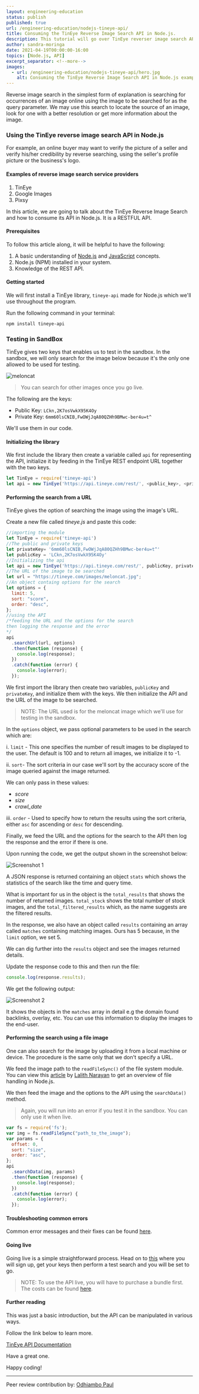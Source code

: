 ```yaml
---
layout: engineering-education
status: publish
published: true
url: /engineering-education/nodejs-tineye-api/
title: Consuming the TinEye Reverse Image Search API in Node.js.
description: This tutorial will go over TinEye reverser image search API. TineEye API makes it possible to search for online image occurrences using an image as the query parameter.
author: sandra-moringa
date: 2021-04-19T00:00:00-16:00
topics: [Node.js, API]
excerpt_separator: <!--more-->
images:
  - url: /engineering-education/nodejs-tineye-api/hero.jpg
    alt: Consuming the TinEye Reverse Image Search API in Node.js example image
---
```

Reverse image search in the simplest form of explanation is searching for occurrences of an image online using the image to be searched for as the query parameter. We may use this search to locate the source of an image, look for one with a better resolution or get more information about the image.
<!--more-->
### Using the TinEye reverse image search API in Node.js
For example, an online buyer may want to verify the picture of a seller and verify his/her credibility by reverse searching, using the seller's profile picture or the business's logo.

#### Examples of reverse image search service providers
1. TinEye
2. Google Images
3. Pixsy

In this article, we are going to talk about the TinEye Reverse Image Search and how to consume its API in Node.js. It is a RESTFUL API.

#### Prerequisites
To follow this article along, it will be helpful to have the following:
1. A basic understanding of [Node.js](https://nodejs.org/en/docs/) and [JavaScript](https://developer.mozilla.org/en-US/docs/Web/JavaScript) concepts.
2. Node.js (NPM) installed in your system.
3. Knowledge of the REST API.

#### Getting started
We will first install a TinEye library, `tineye-api` made for Node.js which we'll use throughout the program.

Run the following command in your terminal:

```bash
npm install tineye-api
```

### Testing in SandBox
TinEye gives two keys that enables us to test in the sandbox. In the sandbox, we will only search for the image below because it's the only one allowed to be used for testing.

![meloncat](/engineering-education/nodejs-tineye-api/meloncat.jpg)

> You can search for other images once you go live.

The following are the keys:
- Public Key: `LCkn,2K7osVwkX95K4Oy`
- Private Key: `6mm60lsCNIB,FwOWjJqA80QZHh9BMwc-ber4u=t^`

We'll use them in our code.

#### Initializing the library
We first include the library then create a variable called `api` for representing the API, initialize it by feeding in the TinEye REST endpoint URL together with the two keys.

```JavaScript
let TinEye = require('tineye-api')
let api = new TinEye('https://api.tineye.com/rest/', <public_key>, <private_key>);
```

#### Performing the search from a URL
TinEye gives the option of searching the image using the image's URL.

Create a new file called *tineye.js* and paste this code:

```JavaScript
//importing the module
let TinEye = require('tineye-api')
//The public and private keys
let privateKey= '6mm60lsCNIB,FwOWjJqA80QZHh9BMwc-ber4u=t^'
let publicKey = 'LCkn,2K7osVwkX95K4Oy'
//Initializing the api
let api = new TinEye('https://api.tineye.com/rest/', publicKey, privateKey);
//The URL of the image to be searched
let url = "https://tineye.com/images/meloncat.jpg";
//An object containg options for the search
let options = {
  limit: 5,
  sort: "score",
  order: "desc",
};
//using the API
/*feeding the URL and the options for the search
then logging the response and the error
*/
api
  .searchUrl(url, options)
  .then(function (response) {
    console.log(response);
  })
  .catch(function (error) {
    console.log(error);
  });
```

We first import the library then create two variables, `publicKey` and `privateKey`, and initialize them with the keys. We then initialize the API and the URL of the image to be searched. 

> NOTE: The URL used is for the meloncat image which we'll use for testing in the sandbox.

In the `options` object, we pass optional parameters to be used in the search which are:

i. `limit` - This one specifies the number of result images to be displayed to the user. The default is 100 and to return all images, we initialize it to -1.

ii. `sort`- The sort criteria in our case we'll sort by the accuracy score of the image queried against the image returned. 

We can only pass in these values:
- *score*
- *size*
- *crawl_date*

iii. `order` - Used to specify how to return the results using the sort criteria, either `asc` for ascending or `desc` for descending.

Finally, we feed the URL and the options for the search to the API then log the response and the error if there is one.

Upon running the code, we get the output shown in the screenshot below:

![Screenshot 1](/engineering-education/nodejs-tineye-api/screen1.png)

A JSON response is returned containing an object `stats` which shows the statistics of the search like the time and query time. 

What is important for us in the object is the `total_results` that shows the number of returned images. `total_stock` shows the total number of stock images, and the `total_filtered_results` which, as the name suggests are the filtered results. 

In the response, we also have an object called `results` containing an array called `matches` containing matching images. Ours has 5 because, in the `limit` option, we set 5.

We can dig further into the `results` object and see the images returned details.

Update the response code to this and then run the file:

```JavaScript
console.log(response.results);
```

We get the following output:

![Screenshot 2](/engineering-education/nodejs-tineye-api/screen2.png)

It shows the objects in the `matches` array in detail e.g the domain found backlinks, overlay, etc. You can use this information to display the images to the end-user.

#### Performing the search using a file image
One can also search for the image by uploading it from a local machine or device. The procedure is the same only that we don't specify a URL.

We feed the image path to the `readFileSync()` of the file system module. You can view this [article](/engineering-education/node-file-handling/) by [Lalith Narayan](/engineering-education/authors/lalithnarayan-c/) to get an overview of file handling in Node.js.

We then feed the image and the options to the API using the `searchData()` method.

>Again, you will run into an error if you test it in the sandbox. You can only use it when live.

```JavaScript
var fs = require('fs');
var img = fs.readFileSync("path_to_the_image");
var params = {
  offset: 0,
  sort: "size",
  order: "asc",
};
api
  .searchData(img, params)
  .then(function (response) {
    console.log(response);
  })
  .catch(function (error) {
    console.log(error);
  });
```

#### Troubleshooting common errors
Common error messages and their fixes can be found [here](https://help.tineye.com/article/181-list-of-tineye-api-error-messages).

#### Going live
Going live is a simple straightforward process. Head on to [this](https://services.tineye.com/developers/tineyeapi/getting_started) where you will sign up, get your keys then perform a test search and you will be set to go.

> NOTE: To use the API live, you will have to purchase a bundle first. The costs can be found [here](https://services.tineye.com/TinEyeAPI#plans-and-pricing).

#### Further reading
This was just a basic introduction, but the API can be manipulated in various ways. 

Follow the link below to learn more.

[TinEye API Documentation](https://services.tineye.com/developers/tineyeapi/libraries)

Have a great one.

Happy coding!

---
Peer review contribution by: [Odhiambo Paul](/engineering-education/authors/odhiambo-paul/)
